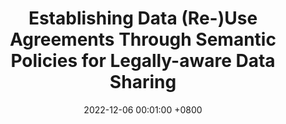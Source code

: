 ---
title: "Establishing Data (Re-)Use Agreements Through Semantic Policies for Legally-aware Data Sharing"
slides: ""
date: 2022-12-06 00:01:00 +0800
event: "SEMIC Conference 2022"
event_url: "https://data.europa.eu/en/news-events/news/semic-conference-2022"
location: 'Online'

keywords: Data sharing agreements, Semantics, Legal compliance

cover: https://spec.knows.idlab.ugent.be/force/latest/img/test-suite-cropped.jpg
authors: # * for equal contribution # for corresponding author
  - Beatriz Esteves
# links:
  #Slides: https://docs.google.com/presentation/d/1_bGV6QkydgzWYaKnBtLtgS-d0Xe_k5ItwnarVCvjXi4/edit?usp=sharing
---